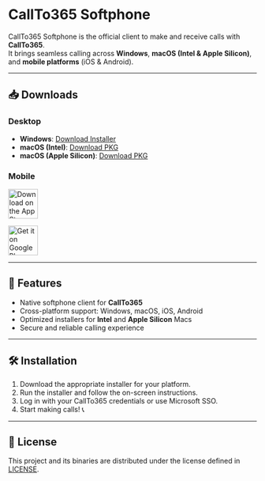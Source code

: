 # CallTo365 Softphone  

CallTo365 Softphone is the official client to make and receive calls with **CallTo365**.  
It brings seamless calling across **Windows**, **macOS (Intel & Apple Silicon)**, and **mobile platforms** (iOS & Android).  

---

## 📥 Downloads  

### Desktop  
- **Windows**: [Download Installer](https://github.com/CallTo365/softphone/raw/refs/heads/main/365ONE-1.0.0.0~54fe74540c0-x64.exe)
- **macOS (Intel)**: [Download PKG](https://github.com/CallTo365/softphone/raw/refs/heads/main/CallTo365_1.0.0_x86_signed.pkg)
- **macOS (Apple Silicon)**: [Download PKG](https://github.com/CallTo365/softphone/raw/refs/heads/main/CallTo365_1.0.0_arm64_signed.pkg)

### Mobile  
<p align="left">
  <a href="https://apps.apple.com/app/idYOUR_APPLE_APP_ID" target="_blank">
    <img src="https://developer.apple.com/assets/elements/badges/download-on-the-app-store.svg" alt="Download on the App Store" height="60"/>
  </a>
</p>
<p align="left">
  <a href="https://play.google.com/store/apps/details?id=YOUR_ANDROID_APP_ID" target="_blank">
    <img src="https://upload.wikimedia.org/wikipedia/commons/7/78/Google_Play_Store_badge_EN.svg" alt="Get it on Google Play" height="60"/>
  </a>
</p>  

---

## 🚀 Features  
- Native softphone client for **CallTo365**  
- Cross-platform support: Windows, macOS, iOS, Android  
- Optimized installers for **Intel** and **Apple Silicon** Macs  
- Secure and reliable calling experience  

---

## 🛠️ Installation  

1. Download the appropriate installer for your platform.  
2. Run the installer and follow the on-screen instructions.  
3. Log in with your CallTo365 credentials or use Microsoft SSO.  
4. Start making calls! 📞

---

## 📄 License  

This project and its binaries are distributed under the license defined in [LICENSE](./LICENSE).  
